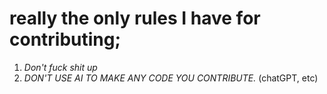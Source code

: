 # really the only rules I have for contributing;
1. *Don't fuck shit up*
2. *DON'T USE AI TO MAKE ANY CODE YOU CONTRIBUTE.* (chatGPT, etc)
